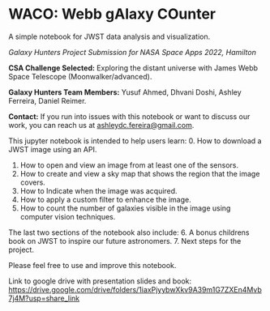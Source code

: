 # **WACO**: **W**ebb g**A**laxy **CO**unter

A simple notebook for JWST data analysis and visualization.

*Galaxy Hunters Project Submission for NASA Space Apps 2022, Hamilton*

**CSA Challenge Selected:** Exploring the distant universe with James Webb Space Telescope (Moonwalker/advanced).

**Galaxy Hunters Team Members:** Yusuf Ahmed, Dhvani Doshi, Ashley Ferreira, Daniel Reimer.

**Contact:** If you run into issues with this notebook or want to discuss our work, you can reach us at ashleydc.fereira@gmail.com.

This jupyter notebook is intended to help users learn:
0. How to download a JWST image using an API.
1. How to open and view an image from at least one of the sensors.
2. How to create and view a sky map that shows the region that the image covers.
3. How to Indicate when the image was acquired.
4. How to apply a custom filter to enhance the image.
5. How to count the number of galaxies visible in the image using computer vision techniques.

The last two sections of the notebook also include:
6. A bonus childrens book on JWST to inspire our future astronomers.
7. Next steps for the project.

Please feel free to use and improve this notebook.

Link to google drive with presentation slides and book: https://drive.google.com/drive/folders/1iaxPjyybwXkv9A39m1G7ZXEn4Mvb7j4M?usp=share_link
